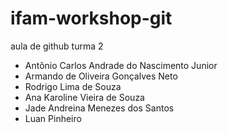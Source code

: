 # ifam-workshop-git

aula de github turma 2



- Antônio Carlos Andrade do Nascimento Junior
- Armando de Oliveira Gonçalves Neto
- Rodrigo Lima de Souza
- Ana Karoline Vieira de Souza
- Jade Andreina Menezes dos Santos
- Luan Pinheiro
